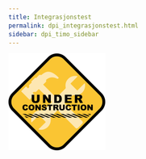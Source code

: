 ```yaml
---
title: Integrasjonstest
permalink: dpi_integrasjonstest.html
sidebar: dpi_timo_sidebar
---
```


![](/images/dpi/underarbeide.png)